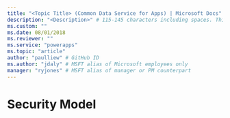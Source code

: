 ```yaml
---
title: "<Topic Title> (Common Data Service for Apps) | Microsoft Docs" # Intent and product brand in a unique string of 43-59 chars including spaces
description: "<Description>" # 115-145 characters including spaces. This abstract displays in the search result.
ms.custom: ""
ms.date: 08/01/2018
ms.reviewer: ""
ms.service: "powerapps"
ms.topic: "article"
author: "paulliew" # GitHub ID
ms.author: "jdaly" # MSFT alias of Microsoft employees only
manager: "ryjones" # MSFT alias of manager or PM counterpart
---
```

# Security Model

<!-- Since much of the security information is being moved to the admin guide, this should be just the key parts that developers need to understand

https://docs.microsoft.com/en-us/dynamics365/customer-engagement/developer/security-dev/security-model 
https://docs.microsoft.com/en-us/dynamics365/customer-engagement/developer/security-dev/how-role-based-security-control-access-entities
https://docs.microsoft.com/en-us/dynamics365/customer-engagement/developer/security-dev/use-record-based-security-control-access-records
https://docs.microsoft.com/en-us/dynamics365/customer-engagement/developer/security-dev/use-field-security-control-access-field-values
https://docs.microsoft.com/en-us/dynamics365/customer-engagement/developer/security-dev/hierarchical-security-control-access-entities

For developers, the story is that their queries run in the context of a user.
The queries will only return records that the user is entitled to read.
Users will only be able to perform operations based on the user's privileges.
 - They can either check whether the user can perform the operation first, commonly by using a ribbon command to enable or disable
     - We should highlight the use of RetrievePrincipalAccessRequest to determine what actions that a user can perform
     - Or use RetrieveUserPrivilegesRequest to check what privileges the user has
         - See https://www.crmanswers.net/2014/09/check-if-user-has-specific-privilege.html
 - Or they can catch an error after it occurs
 - They can also use methods to Grant, Modify, and Revoke access.
 - They need to understand that fields may be secured and what to expect.

-->